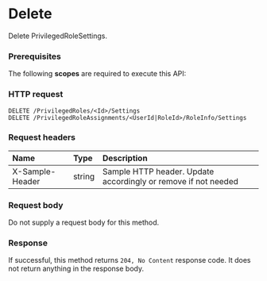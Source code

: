 # Delete

Delete PrivilegedRoleSettings.
### Prerequisites
The following **scopes** are required to execute this API: 
### HTTP request
<!-- { "blockType": "ignored" } -->
```http
DELETE /PrivilegedRoles/<Id>/Settings
DELETE /PrivilegedRoleAssignments/<UserId|RoleId>/RoleInfo/Settings

```
### Request headers
| Name       | Type | Description|
|:---------------|:--------|:----------|
| X-Sample-Header  | string  | Sample HTTP header. Update accordingly or remove if not needed|

### Request body
Do not supply a request body for this method.


### Response
If successful, this method returns `204, No Content` response code. It does not return anything in the response body.


<!-- uuid: 9a160b0c-45ad-47b3-b78e-8dfb6f6ece3c
2015-10-16 10:08:02 UTC -->
<!-- {
  "type": "#page.annotation",
  "description": "Delete",
  "keywords": "",
  "section": "documentation",
  "tocPath": ""
}-->